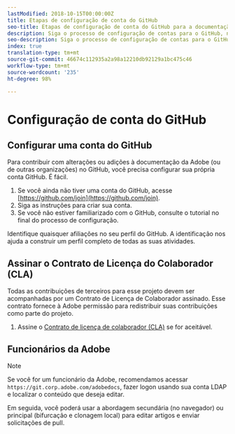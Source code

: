 ```yaml
---
lastModified: 2018-10-15T00:00:00Z
title: Etapas de configuração de conta do GitHub
seo-title: Etapas de configuração de conta do GitHub para a documentação da Adobe Experience Cloud
description: Siga o processo de configuração de contas para o GitHub, necessário para contribuir com o conteúdo na documentação da Adobe.
seo-description: Siga o processo de configuração de contas para o GitHub, necessário para contribuir com o conteúdo na documentação da Adobe.
index: true
translation-type: tm+mt
source-git-commit: 46674c112935a2a98a12210db92129a1bc475c46
workflow-type: tm+mt
source-wordcount: '235'
ht-degree: 98%

---
```



# Configuração de conta do GitHub

## Configurar uma conta do GitHub

Para contribuir com alterações ou adições à documentação da Adobe (ou de outras organizações) no GitHub, você precisa configurar sua própria conta GitHub. É fácil.

1. Se você ainda não tiver uma conta do GitHub, acesse [https://github.com/join](https://github.com/join).
1. Siga as instruções para criar sua conta.
1. Se você não estiver familiarizado com o GitHub, consulte o tutorial no final do processo de configuração.

Identifique quaisquer afiliações no seu perfil do GitHub. A identificação nos ajuda a construir um perfil completo de todas as suas atividades.

## Assinar o Contrato de Licença do Colaborador (CLA)

Todas as contribuições de terceiros para esse projeto devem ser acompanhadas por um Contrato de Licença de Colaborador
assinado. Esse contrato fornece à Adobe permissão para redistribuir suas contribuições
como parte do projeto.

1. Assine o [Contrato de licença de colaborador (CLA)](http://opensource.adobe.com/cla.html) se for aceitável.

## Funcionários da Adobe

>[!NOTE]
>
>Se você for um funcionário da Adobe, recomendamos acessar `https://git.corp.adobe.com/adobedocs`, fazer logon usando sua conta LDAP e localizar o conteúdo que deseja editar.
>
>Em seguida, você poderá usar a abordagem secundária (no navegador) ou principal (bifurcação e clonagem local) para editar artigos e enviar solicitações de pull.
